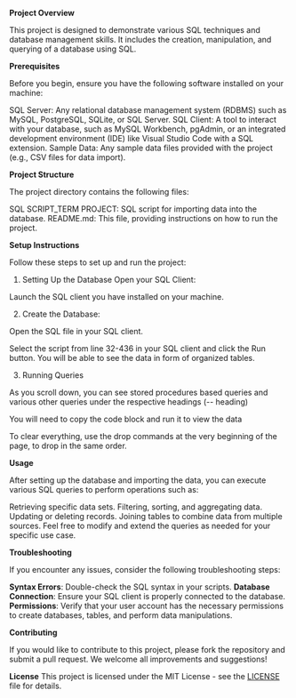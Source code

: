 **Project Overview**

This project is designed to demonstrate various SQL techniques and database management skills. It includes the creation, manipulation, and querying of a database using SQL.

**Prerequisites**

Before you begin, ensure you have the following software installed on your machine:

SQL Server: Any relational database management system (RDBMS) such as MySQL, PostgreSQL, SQLite, or SQL Server.
SQL Client: A tool to interact with your database, such as MySQL Workbench, pgAdmin, or an integrated development environment (IDE) like Visual Studio Code with a SQL extension.
Sample Data: Any sample data files provided with the project (e.g., CSV files for data import).

**Project Structure**

The project directory contains the following files:

SQL SCRIPT_TERM PROJECT: SQL script for importing data into the database.
README.md: This file, providing instructions on how to run the project.

**Setup Instructions**

Follow these steps to set up and run the project:

1. Setting Up the Database
Open your SQL Client:

Launch the SQL client you have installed on your machine.

2. Create the Database:

Open the SQL file in your SQL client.

Select the script from line 32-436 in your SQL client and click the Run button.
You will be able to see the data in form of organized tables.

3. Running Queries

As you scroll down, you can see stored procedures based queries and various other queries under the respective headings (-- heading)

You will need to copy the code block and run it to view the data

To clear everything, use the drop commands at the very beginning of the page, to drop in the same order.

**Usage**

After setting up the database and importing the data, you can execute various SQL queries to perform operations such as:

Retrieving specific data sets.
Filtering, sorting, and aggregating data.
Updating or deleting records.
Joining tables to combine data from multiple sources.
Feel free to modify and extend the queries as needed for your specific use case.

**Troubleshooting**

If you encounter any issues, consider the following troubleshooting steps:

**Syntax Errors**: Double-check the SQL syntax in your scripts.
**Database Connection**: Ensure your SQL client is properly connected to the database.
**Permissions**: Verify that your user account has the necessary permissions to create databases, tables, and perform data manipulations.

**Contributing**

If you would like to contribute to this project, please fork the repository and submit a pull request. We welcome all improvements and suggestions!

**License**
This project is licensed under the MIT License - see the [LICENSE](License.txt) file for details.








